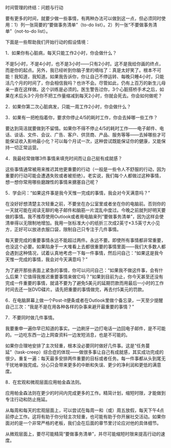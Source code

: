 
时间管理的终结：问题与行动

要有更多的时间，就要少做一些事情，有两种办法可以做到这一点，但必须同时使用：1）列一张简要的“要做事务清单”（to-do list）。2）列一张“不要做事务清单”（not-to-do list）。

下面是一些帮助我们开始行动的假设情境：

1．如果你有心脏病，每天只能工作2小时，你会做什么？

不是5小时，不是4小时，也不是3小时——只有2小时。这不是我给你画的终点，而是你的起点。另外，我已经听到你脑子里的嘀咕了：真是太好笑了。根本不可能！我知道，我知道。如果我告诉你，你让自己不停运转、每晚只睡4小时，只能活几个月的时间了，你会相信我吗？也许不会。尽管如此，仍有上百万的新生儿母亲一直在这样做。这个训练是必须的。医生警告过你，3个心脏搭桥手术之后，如果在术后头3个月你不把工作量缩减到每天2小时，你就会死去。你会如何做呢？

2．如果你第二次心脏病发，只能一周工作2小时，你会做什么？

3．如果有一把枪指着你，要求你停止4/5的耗时工作，你会去掉哪一些工作？

要达到简洁就要做到不留情。如果你不得不停止4/5的耗时工作——电子邮件、电话、谈话、文件、会议、广告、客户、供货商、产品、服务等等——去掉哪些才可能保证收入影响最小化？可以每个月试一次，这种尝试既能保证你的健康，又能保持一切正常运营。

4．我最经常做哪3件事情来填充时间而让自己挺有成就感？

这些事情通常被用来推迟其他更重要的行动（一般是一些令人不舒服的行动，因为重要的行动可能会遭遇失败或者被拒绝）。老实说，我们每个人都做过这种事情，想一想你常用哪些磨蹭性的事情来搪塞自己呢？

5．学会问：“如果这件事是我今天惟一完成的事情，我会对今天满意吗？”

在没好好想清楚主次轻重之前，不要坐在办公室里或者坐在你的电脑前。否则你的一天就可能在阅读无聊的电子邮件和脑筋一片混乱中度过。今晚之前就列好明天要做的事情。我不推荐使用Outlook或者用电脑来列“要做事务清单”，因为这样会使清单得以无限制地增加。我用一张标准大小的纸折三次成2英寸×3.5英寸大小见方，正好可以放进衣服口袋，限制自己只专注于几件事情。

每天要完成的重要事情永远不能超过两件。永远不要。即使所有事情都非常重要，也没这个必要。如果陷身于一大堆看上去都很重要的事情里面——我们大多数人都会遇到这种情况，试着认真地考虑一下每一件事情，然后问自己：“如果这是我今天惟一完成的事情，我会对今天满意吗？”

为了避开那些表面上紧急的事情，你可以问问自己：“如果我不做这件事，会有什么后果？它值得我推迟重要事情来做它吗？”如果到目前为止，你今天甚至还没有完成一件重要的事情，就请不要为了避免5美元的延期罚款而用最后一小时的工作时间去还一张DVD碟片。请先把重要的事情做完，再去付5美元的罚款。

6．在电脑屏幕上做一个Post-it便条或者在Outlook里做个备忘录，一天至少提醒自己三次：“我是不是在用各种各样的杂事来避开最重要的事情？”

7．不要同时做几件事情。

我要重申一遍你早已知道的事实。一边刷牙一边打电话一边回电子邮件，是不可能的。一边吃东西一边上网查资料一边发短消息，也是不可能的。

如果你合理地安排了主次轻重，根本没必要同时做好几件事。这是“任务蔓延”（task-creep）综合症的体现——做很多事让自己有成就感，其实成功完成的很少。重复一遍：每天最多安排两件重要的目标或者任务。每一件事都从头到尾无干扰地单独完成。分心只会带来更多的中断和失误、更少的净利润和更低的满意度。



8．在宏观和微观层面应用帕金森法则。

应用帕金森法则在更少的时间内完成更多的工作。精简计划，缩短时限，才能做到专注行动和防止拖延。

从每周和每天的宏观层面上，可以尝试在每周一和（或）周五放假，每天下午4点前停止工作。这将有助于你分轻主次轻重，也可能有助于你开展社交活动。如果你面对的是一个非常严格的老板，我们会在后面的章节里讨论应对他的具体细节。

从微观层面上，要尽可能精简“要做事务清单”，并尽可能缩短时限来提高行动的速度。

